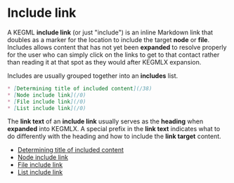 # Include link

A KEGML **include link** (or just "include") is an inline Markdown link that doubles as a marker for the location to include the target **node** or **file**. Includes allows content that has not yet been **expanded** to resolve properly for the user who can simply click on the links to get to that contact rather than reading it at that spot as they would after KEGMLX expansion.

Includes are usually grouped together into an **includes** list.

```md
* [Determining title of included content](/38)
* [Node include link](/0)
* [File include link](/0)
* [List include link](/0)
```

The **link text** of an **include link** usually serves as the **heading** when **expanded** into KEGMLX. A special prefix in the **link text** indicates what to do differently with the heading and how to include the **link target** content.

* [Determining title of included content](/38)
* [Node include link](/0)
* [File include link](/0)
* [List include link](/0)
